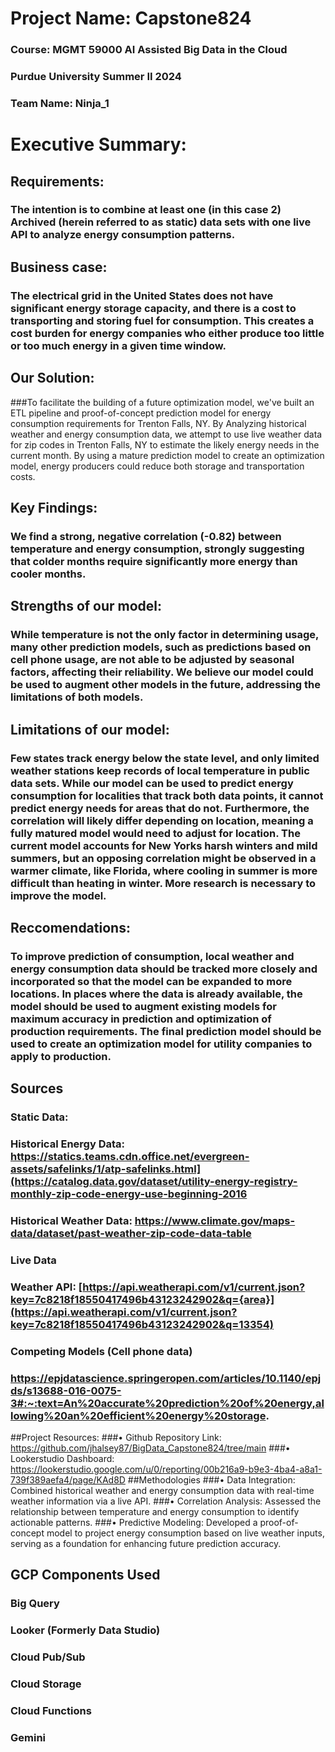 
# Project Name: Capstone824
### Course: MGMT 59000 AI Assisted Big Data in the Cloud
### Purdue University Summer II 2024
### Team Name: Ninja_1

# Executive Summary: 

## Requirements:
### The intention is to combine at least one (in this case 2) Archived (herein referred to as static) data sets with one live API to analyze energy consumption patterns.

## Business case:
### The electrical grid in the United States does not have significant energy storage capacity, and there is a cost to transporting and storing fuel for consumption. This creates a cost burden for energy companies who either produce too little or too much energy in a given time window. 

## Our Solution:
###To facilitate the building of a future optimization model, we've built an ETL pipeline and proof-of-concept prediction model for energy consumption requirements for Trenton Falls, NY. By Analyzing historical weather and energy consumption data, we attempt to use live weather data for zip codes in Trenton Falls, NY to estimate the likely energy needs in the current month. By using a mature prediction model to create an optimization model, energy producers could reduce both storage and transportation costs.

## Key Findings:
### We find a strong, negative correlation (-0.82) between temperature and energy consumption, strongly suggesting that colder months require significantly more energy than cooler months. 

## Strengths of our model: 
### While temperature is not the only factor in determining usage, many other prediction models, such as predictions based on cell phone usage, are not able to be adjusted by seasonal factors, affecting their reliability. We believe our model could be used to augment other models in the future, addressing the limitations of both models.


## Limitations of our model: 
### Few states track energy below the state level, and only limited weather stations keep records of local temperature in public data sets. While our model can be used to predict energy consumption for localities that track both data points, it cannot predict energy needs for areas that do not. Furthermore, the correlation will likely differ depending on location, meaning a fully matured model would need to adjust for location. The current model accounts for New Yorks harsh winters and mild summers, but an opposing correlation might be observed in a warmer climate, like Florida, where cooling in summer is more difficult than heating in winter. More research is necessary to improve the model.

## Reccomendations: 
### To improve prediction of consumption, local weather and energy consumption data should be tracked more closely and incorporated so that the model can be expanded to more locations. In places where the data is already available, the model should be used to augment existing models for maximum accuracy in prediction and optimization of production requirements. The final prediction model should be used to create an optimization model for utility companies to apply to production.

## Sources
### Static Data:
### Historical Energy Data: https://statics.teams.cdn.office.net/evergreen-assets/safelinks/1/atp-safelinks.html](https://catalog.data.gov/dataset/utility-energy-registry-monthly-zip-code-energy-use-beginning-2016
### Historical Weather Data: https://www.climate.gov/maps-data/dataset/past-weather-zip-code-data-table

### Live Data
### Weather API: [https://api.weatherapi.com/v1/current.json?key=7c8218f18550417496b43123242902&q={area}](https://api.weatherapi.com/v1/current.json?key=7c8218f18550417496b43123242902&q=13354)

### Competing Models (Cell phone data)
### https://epjdatascience.springeropen.com/articles/10.1140/epjds/s13688-016-0075-3#:~:text=An%20accurate%20prediction%20of%20energy,allowing%20an%20efficient%20energy%20storage.

##Project Resources: 
###•	Github Repository Link: https://github.com/jhalsey87/BigData_Capstone824/tree/main 
###•	Lookerstudio Dashboard: https://lookerstudio.google.com/u/0/reporting/00b216a9-b9e3-4ba4-a8a1-739f389aefa4/page/KAd8D 
##Methodologies 
###•	Data Integration: Combined historical weather and energy consumption data with real-time weather information via a live API. 
###•	Correlation Analysis: Assessed the relationship between temperature and energy consumption to identify actionable patterns. 
###•	Predictive Modeling: Developed a proof-of-concept model to project energy consumption based on live weather inputs, serving as a foundation for enhancing future prediction accuracy. 

## GCP Components Used
### Big Query
### Looker (Formerly Data Studio)
### Cloud Pub/Sub
### Cloud Storage
### Cloud Functions
### Gemini

